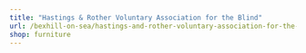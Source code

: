 ```yaml
---
title: "Hastings & Rother Voluntary Association for the Blind"
url: /bexhill-on-sea/hastings-and-rother-voluntary-association-for-the-blind/
shop: furniture
---
```

